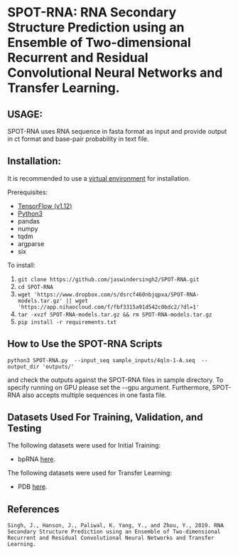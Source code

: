 SPOT-RNA: RNA Secondary Structure Prediction using an Ensemble of Two-dimensional Recurrent and Residual Convolutional Neural Networks and Transfer Learning.
====

USAGE:
-----
SPOT-RNA uses RNA sequence in fasta format as input and provide output in ct format and base-pair probability in text file.

Installation:
----
It is recommended to use a [virtual environment](http://virtualenvwrapper.readthedocs.io/en/latest/install.html) for installation.

Prerequisites:

* [TensorFlow (v1.12) ](https://www.tensorflow.org/install/) 
* [Python3](https://docs.python-guide.org/starting/install3/linux/)
* pandas
* numpy
* tqdm
* argparse
* six

To install:

1. `git clone https://github.com/jaswindersingh2/SPOT-RNA.git`
2. `cd SPOT-RNA`
3. `wget 'https://www.dropbox.com/s/dsrcf460nbjqpxa/SPOT-RNA-models.tar.gz' || wget 'https://app.nihaocloud.com/f/fbf3315a91d542c0bdc2/?dl=1'`
4. `tar -xvzf SPOT-RNA-models.tar.gz && rm SPOT-RNA-models.tar.gz`
5. `pip install -r requirements.txt`

How to Use the SPOT-RNA Scripts
-----

```
python3 SPOT-RNA.py  --input_seq sample_inputs/4qln-1-A.seq  --output_dir 'outputs/'
```

and check the outputs against the SPOT-RNA files in sample directory. To specify running on GPU please set the --gpu argument. Furthermore, SPOT-RNA also accepts multiple sequences in one fasta file. 

Datasets Used For Training, Validation, and Testing
-----

The following datasets were used for Initial Training:
* bpRNA [here](https://www.dropbox.com/s/w3kc4iro8ztbf3m/bpRNA_dataset.zip).


The following datasets were used for Transfer Learning:
* PDB [here](https://www.dropbox.com/s/rlr8n9r5mt456cd/PDB_dataset.zip).

References
-----
```
Singh, J., Hanson, J., Paliwal, K. Yang, Y., and Zhou, Y., 2019. RNA Secondary Structure Prediction using an Ensemble of Two-dimensional Recurrent and Residual Convolutional Neural Networks and Transfer Learning.
```
